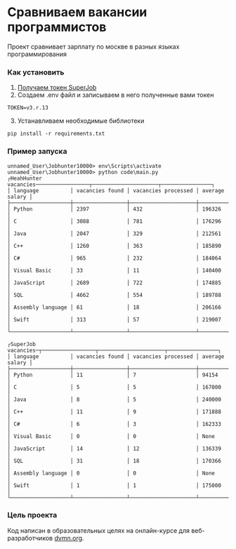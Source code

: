 # Сравниваем вакансии программистов

Проект сравнивает зарплату по москве в разных языках программирования

### Как установить

1) [Получаем токен SuperJob](https://api.superjob.ru/)
2) Создаем .env файл и записываем в него полученные вами токен
```
TOKEN=v3.r.13
```
3) Устанавливаем необходимые библиотеки
```
pip install -r requirements.txt
```

### Пример запуска
```
unnamed_User\Jobhunter10000> env\Scripts\activate
unnamed_User\Jobhunter10000> python code\main.py
┌HeahHunter vacancies─────────────────┬─────────────────────┬────────────────┐
│ language          │ vacancies found │ vacancies processed │ average salary │
├───────────────────┼─────────────────┼─────────────────────┼────────────────┤
│ Python            │ 2397            │ 432                 │ 196326         │
│ C                 │ 3088            │ 781                 │ 176296         │
│ Java              │ 2047            │ 329                 │ 212561         │
│ C++               │ 1260            │ 363                 │ 185890         │
│ C#                │ 965             │ 232                 │ 184064         │
│ Visual Basic      │ 33              │ 11                  │ 140400         │
│ JavaScript        │ 2689            │ 722                 │ 174885         │
│ SQL               │ 4662            │ 554                 │ 189788         │
│ Assembly language │ 61              │ 18                  │ 206166         │
│ Swift             │ 313             │ 57                  │ 219007         │
└───────────────────┴─────────────────┴─────────────────────┴────────────────┘

┌SuperJob vacancies─┬─────────────────┬─────────────────────┬────────────────┐
│ language          │ vacancies found │ vacancies processed │ average salary │
├───────────────────┼─────────────────┼─────────────────────┼────────────────┤
│ Python            │ 11              │ 7                   │ 94154          │
│ C                 │ 5               │ 5                   │ 167000         │
│ Java              │ 8               │ 5                   │ 240000         │
│ C++               │ 11              │ 9                   │ 171888         │
│ C#                │ 6               │ 3                   │ 162333         │
│ Visual Basic      │ 0               │ 0                   │ None           │
│ JavaScript        │ 14              │ 12                  │ 136339         │
│ SQL               │ 31              │ 18                  │ 170366         │
│ Assembly language │ 0               │ 0                   │ None           │
│ Swift             │ 1               │ 1                   │ 175000         │
└───────────────────┴─────────────────┴─────────────────────┴────────────────┘
```

### Цель проекта

Код написан в образовательных целях на онлайн-курсе для веб-разработчиков [dvmn.org](https://dvmn.org/).
